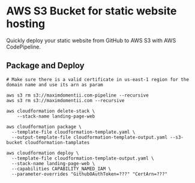 # AWS S3 Bucket for static website hosting
Quickly deploy your static website from GitHub to AWS S3 with AWS CodePipeline.

## Package and Deploy
```shell
# Make sure there is a valid certificate in us-east-1 region for the domain name and use its arn as param

aws s3 rm s3://maximdomentii.com-pipeline --recursive
aws s3 rm s3://maximdomentii.com --recursive

aws cloudformation delete-stack \
    --stack-name landing-page-web

aws cloudformation package \
  --template-file cloudformation-template.yaml \
  --output-template-file cloudformation-template-output.yaml --s3-bucket cloudformation-tamplates

aws cloudformation deploy \
  --template-file cloudformation-template-output.yaml \
  --stack-name landing-page-web \
  --capabilities CAPABILITY_NAMED_IAM \
  --parameter-overrides "GithubOAuthToken=???" "CertArn=???"
```